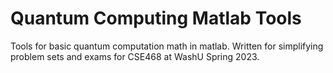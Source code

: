 # Quantum Computing Matlab Tools
Tools for basic quantum computation math in matlab. Written for simplifying problem sets and exams for  CSE468 at WashU Spring 2023.
